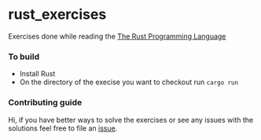 # rust_exercises
Exercises done while reading the [The Rust Programming Language](https://doc.rust-lang.org/nightly/book/second-edition/)

### To build
* Install Rust
* On the directory of the execise you want to checkout run `cargo run`

### Contributing guide
Hi, if you have better ways to solve the exercises or see any issues with the solutions feel free to file an [issue](https://github.com/dsolisherrera/rust_exercises/issues/new).

